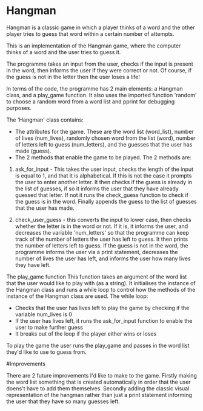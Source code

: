 # Hangman
Hangman is a classic game in which a player thinks of a word and the other player tries to guess that word within a certain number of attempts.

This is an implementation of the Hangman game, where the computer thinks of a word and the user tries to guess it. 

The programme takes an input from the user, checks if the input is present in the word, then informs the user if they were correct or not. Of course, if the guess is not in the letter then the user loses a life! 

In terms of the code, the programme has 2 main elements: a Hangman class, and a play_game function. It also uses the imported function 'random' to choose a random word from a word list and pprint for debugging purposes. 

The 'Hangman' class contains: 
- The attributes for the game. These are the word list (word_list), number of lives (num_lives), randomly chosen word from the list (word), number of letters left to guess (num_letters), and the guesses that the user has made (guess). 
- The 2 methods that enable the game to be played. The 2 methods are: 

1. ask_for_input - This takes the user input, checks the length of the input is equal to 1, and that it is alphabetical. If this is not the case it prompts the user to enter another letter. It then checks if the guess is already in the list of guesses, if so it informs the user that they have already guessed that letter. If not it runs the check_guess function to check if the guess is in the word. Finally appends the guess to the list of guesses that the user has made. 

2. check_user_guess - this converts the input to lower case, then checks whether the letter is in the word or not. If it is, it informs the user, and decreases the variable 'num_letters' so that the programme can keep track of the number of letters the user has left to guess. It then prints the number of letters left to guess. If the guess is not in the word, the programme informs the user via a print statement, decreases the number of lives the user has left, and informs the user how many lives they have left.

The play_game function 
This function takes an argument of the word list that the user would like to play with (as a string). It initialises the instance of the Hangman class and runs a while loop to control how the methods of the instance of the Hangman class are used. The while loop:
- Checks that the user has lives left to play the game by checking if the variable num_lives is 0 
- If the user has lives left, it runs the ask_for_input function to enable the user to make further guess
- It breaks out of the loop if the player either wins or loses

To play the game the user runs the play_game and passes in the word list they'd like to use to guess from. 

#Improvements

There are 2 future improvements I'd like to make to the game. Firstly making the word list something that is created automatically in order that the user doens't have to add them themselves. Secondly adding the classic visual representation of the hangman rather than just a print statement informing the user that they have so many guesses left. 
